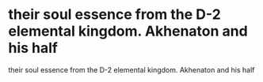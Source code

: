 # their soul essence from the D-2 elemental kingdom. Akhenaton and his half

their soul essence from the D-2 elemental kingdom. Akhenaton and his half